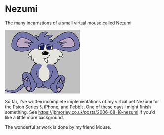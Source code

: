 # Nezumi

The many incarnations of a small virtual mouse called Nezumi

![Animation of Nezumi being stroked](images/stroke-animation.gif)

So far, I've written incomplete implementations of my virtual pet Nezumi for the Psion Series 5, iPhone, and Pebble. One of these days I might finish something. See https://jbmorley.co.uk/posts/2006-08-18-nezumi if you'd like a little more background.

The wonderful artwork is done by my friend Mouse.
